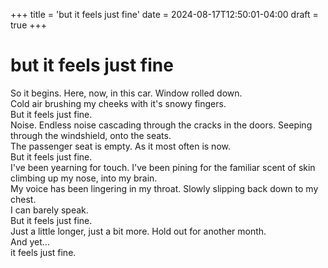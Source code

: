 +++
title = 'but it feels just fine'
date = 2024-08-17T12:50:01-04:00
draft = true
+++

# but it feels just fine

So it begins. Here, now, in this car. Window rolled down.  
Cold air brushing my cheeks with it's snowy fingers.  
But it feels just fine.  
Noise. Endless noise cascading through the cracks in the doors. Seeping through the windshield, onto the seats.  
The passenger seat is empty. As it most often is now.  
But it feels just fine.  
I've been yearning for touch. I've been pining for the familiar scent of skin climbing up my nose, into my brain.  
My voice has been lingering in my throat. Slowly slipping back down to my chest.  
I can barely speak.  
But it feels just fine.  
Just a little longer, just a bit more. Hold out for another month.  
And yet…  
it feels just fine.
